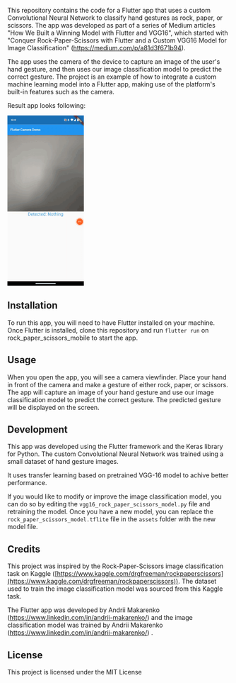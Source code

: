 
This repository contains the code for a Flutter app that uses a custom Convolutional Neural Network to classify hand gestures as rock, paper, or scissors. The app was developed as part of a series of Medium articles "How We Built a Winning Model with Flutter and VGG16", which started with "Conquer Rock-Paper-Scissors with Flutter and a Custom VGG16 Model for Image Classification" (https://medium.com/p/a81d3f671b94).

The app uses the camera of the device to capture an image of the user's hand gesture, and then uses our image classification model to predict the correct gesture. The project is an example of how to integrate a custom machine learning model into a Flutter app, making use of the platform's built-in features such as the camera.

Result app looks following:

![Alt Text](/result.gif)

## Installation

To run this app, you will need to have Flutter installed on your machine. Once Flutter is installed, clone this repository and run `flutter run` on rock_paper_scissors_mobile to start the app.

## Usage

When you open the app, you will see a camera viewfinder. Place your hand in front of the camera and make a gesture of either rock, paper, or scissors. The app will capture an image of your hand gesture and use our image classification model to predict the correct gesture. The predicted gesture will be displayed on the screen.

## Development

This app was developed using the Flutter framework and the Keras library for Python. The custom Convolutional Neural Network was trained using a small dataset of hand gesture images.

It uses transfer learning based on pretrained VGG-16 model to achive better performance. 

If you would like to modify or improve the image classification model, you can do so by editing the `vgg16_rock_paper_scissors_model.py` file and retraining the model. Once you have a new model, you can replace the `rock_paper_scissors_model.tflite` file in the `assets` folder with the new model file.

## Credits

This project was inspired by the Rock-Paper-Scissors image classification task on Kaggle ([https://www.kaggle.com/drgfreeman/rockpaperscissors](https://www.kaggle.com/drgfreeman/rockpaperscissors)). The dataset used to train the image classification model was sourced from this Kaggle task.

The Flutter app was developed by Andrii Makarenko (https://www.linkedin.com/in/andrii-makarenko/) and the image classification model was trained by Andrii Makarenko (https://www.linkedin.com/in/andrii-makarenko/) .

## License

This project is licensed under the MIT License
